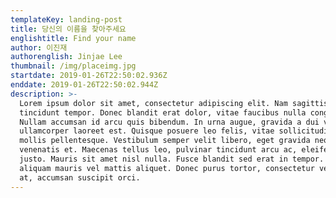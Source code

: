 ```yaml
---
templateKey: landing-post
title: 당신의 이름을 찾아주세요
englishtitle: Find your name
author: 이진재
authorenglish: Jinjae Lee
thumbnail: /img/placeimg.jpg
startdate: 2019-01-26T22:50:02.936Z
enddate: 2019-01-26T22:50:02.944Z
description: >-
  Lorem ipsum dolor sit amet, consectetur adipiscing elit. Nam sagittis
  tincidunt tempor. Donec blandit erat dolor, vitae faucibus nulla congue eget.
  Nullam accumsan id arcu quis bibendum. In urna augue, gravida a dui volutpat,
  ullamcorper laoreet est. Quisque posuere leo felis, vitae sollicitudin neque
  mollis pellentesque. Vestibulum semper velit libero, eget gravida neque
  venenatis et. Maecenas tellus leo, pulvinar tincidunt arcu ac, eleifend mattis
  justo. Mauris sit amet nisl nulla. Fusce blandit sed erat in tempor. Proin
  aliquam mauris vel mattis aliquet. Donec purus tortor, consectetur vel purus
  at, accumsan suscipit orci.
---
```


